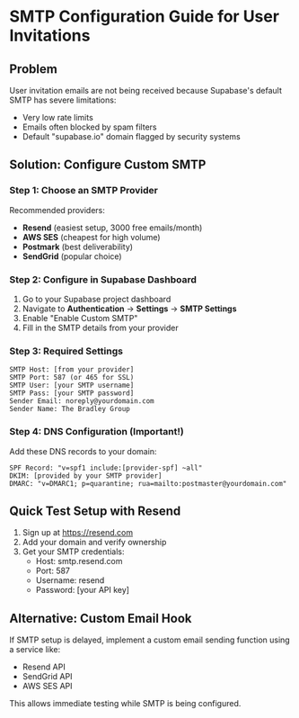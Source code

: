# SMTP Configuration Guide for User Invitations

## Problem
User invitation emails are not being received because Supabase's default SMTP has severe limitations:
- Very low rate limits
- Emails often blocked by spam filters
- Default "supabase.io" domain flagged by security systems

## Solution: Configure Custom SMTP

### Step 1: Choose an SMTP Provider
Recommended providers:
- **Resend** (easiest setup, 3000 free emails/month)
- **AWS SES** (cheapest for high volume)
- **Postmark** (best deliverability)
- **SendGrid** (popular choice)

### Step 2: Configure in Supabase Dashboard

1. Go to your Supabase project dashboard
2. Navigate to **Authentication** → **Settings** → **SMTP Settings**
3. Enable "Enable Custom SMTP"
4. Fill in the SMTP details from your provider

### Step 3: Required Settings

```
SMTP Host: [from your provider]
SMTP Port: 587 (or 465 for SSL)
SMTP User: [your SMTP username]
SMTP Pass: [your SMTP password]
Sender Email: noreply@yourdomain.com
Sender Name: The Bradley Group
```

### Step 4: DNS Configuration (Important!)

Add these DNS records to your domain:
```
SPF Record: "v=spf1 include:[provider-spf] ~all"
DKIM: [provided by your SMTP provider]
DMARC: "v=DMARC1; p=quarantine; rua=mailto:postmaster@yourdomain.com"
```

## Quick Test Setup with Resend

1. Sign up at https://resend.com
2. Add your domain and verify ownership
3. Get your SMTP credentials:
   - Host: smtp.resend.com
   - Port: 587
   - Username: resend
   - Password: [your API key]

## Alternative: Custom Email Hook

If SMTP setup is delayed, implement a custom email sending function using a service like:
- Resend API
- SendGrid API
- AWS SES API

This allows immediate testing while SMTP is being configured.